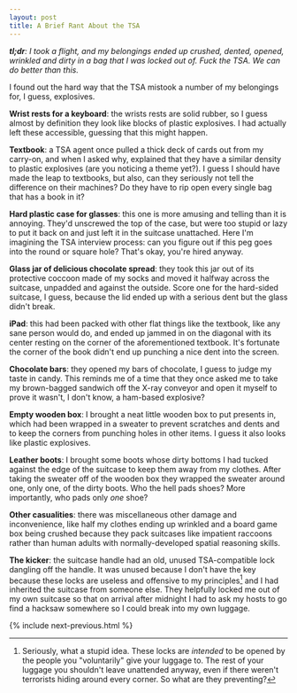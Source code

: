 ```yaml
---
layout: post
title: A Brief Rant About the TSA
---
```


_**tl;dr**: I took a flight, and my belongings ended up crushed, dented, opened, wrinkled and dirty in a bag that I was locked out of. Fuck the TSA. We can do better than this._

I found out the hard way that the TSA mistook a number of my belongings for, I guess, explosives.

**Wrist rests for a keyboard**: the wrists rests are solid rubber, so I guess almost by definition they look like blocks of plastic explosives. I had actually left these accessible, guessing that this might happen.

**Textbook**: a TSA agent once pulled a thick deck of cards out from my carry-on, and when I asked why, explained that they have a similar density to plastic explosives (are you noticing a theme yet?). I guess I should have made the leap to textbooks, but also, can they seriously not tell the difference on their machines? Do they have to rip open every single bag that has a book in it?

**Hard plastic case for glasses**: this one is more amusing and telling than it is annoying. They'd unscrewed the top of the case, but were too stupid or lazy to put it back on and just left it in the suitcase unattached. Here I'm imagining the TSA interview process: can you figure out if this peg goes into the round or square hole? That's okay, you're hired anyway.

**Glass jar of delicious chocolate spread**: they took this jar out of its protective coccoon made of my socks and moved it halfway across the suitcase, unpadded and against the outside. Score one for the hard-sided suitcase, I guess, because the lid ended up with a serious dent but the glass didn't break.

**iPad**: this had been packed with other flat things like the textbook, like any sane person would do, and ended up jammed in on the diagonal with its center resting on the corner of the aforementioned textbook. It's fortunate the corner of the book didn't end up punching a nice dent into the screen.

**Chocolate bars**: they opened my bars of chocolate, I guess to judge my taste in candy. This reminds me of a time that they once asked me to take my brown-bagged sandwich off the X-ray conveyor and open it myself to prove it wasn't, I don't know, a ham-based explosive?

**Empty wooden box**: I brought a neat little wooden box to put presents in, which had been wrapped in a sweater to prevent scratches and dents and to keep the corners from punching holes in other items. I guess it also looks like plastic explosives.

**Leather boots**: I brought some boots whose dirty bottoms I had tucked against the edge of the suitcase to keep them away from my clothes. After taking the sweater off of the wooden box they wrapped the sweater around one, only one, of the dirty boots. Who the hell pads shoes? More importantly, who pads only _one_ shoe?

**Other casualities**: there was miscellaneous other damage and inconvenience, like half my clothes ending up wrinkled and a board game box being crushed because they pack suitcases like impatient raccoons rather than human adults with normally-developed spatial reasoning skills.

**The kicker**: the suitcase handle had an old, unused TSA-compatible lock dangling off the handle. It was unused because I don't have the key because these locks are useless and offensive to my principles[^1] and I had inherited the suitcase from someone else. They helpfully locked me out of my own suitcase so that on arrival after midnight I had to ask my hosts to go find a hacksaw somewhere so I could break into my own luggage.

{% include next-previous.html %}

[^1]: Seriously, what a stupid idea. These locks are _intended_ to be opened by the people you "voluntarily" give your luggage to. The rest of your luggage you shouldn't leave unattended anyway, even if there weren't terrorists hiding around every corner. So what are they preventing?
